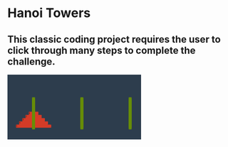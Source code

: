 # Hanoi Towers

## This classic coding project requires the user to click through many steps to complete the challenge.

<img src="towerimage.png" width='300'>
